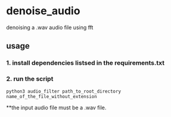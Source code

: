 # denoise_audio
denoising a .wav audio file using fft

## usage
### 1. install dependencies listsed in the requirements.txt
### 2. run the script
```
python3 audio_filter path_to_root_directory name_of_the_file_without_extension
```
**the input audio file must be a .wav file.

